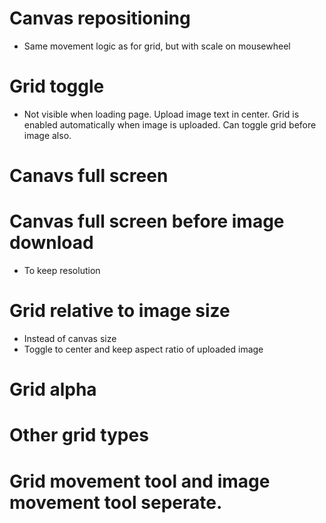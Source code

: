 # Canvas repositioning
-  Same movement logic as for grid, but with scale on mousewheel

# Grid toggle 
- Not visible when loading page. Upload image text in center. Grid is enabled automatically when image is uploaded. Can toggle grid before image also.

# Canavs full screen 
# Canvas full screen before image download
- To keep resolution 

# Grid relative to image size 
- Instead of canvas size 
- Toggle to center and keep aspect ratio of uploaded image

# Grid alpha

# Other grid types 

# Grid movement tool and image movement tool seperate.


